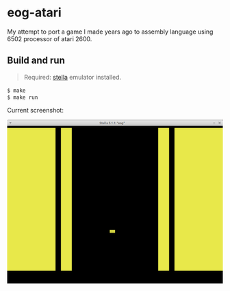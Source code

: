 # eog-atari
My attempt to port a game I made years ago to assembly language using 6502 processor of atari 2600.

## Build and run

> Required: [stella](https://stella-emu.github.io/) emulator installed.

```console
$ make
$ make run
```

Current screenshot:

![Alt screenshot](https://raw.githubusercontent.com/helio-frota/eog-atari/master/screenshot.png)
